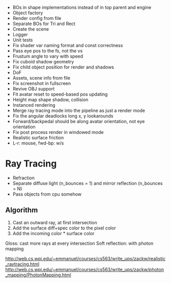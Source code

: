 
* BOs in shape implementations instead of in top parent and engine
* Object factory
* Render config from file
* Separate BOs for Tri and Rect
* Create the scene
* Logger
* Unit tests
* Fix shader var naming format and const correctness
* Pass eye pos to the fs, not the vs
* Frustum angle to vary with speed
* Fix cuboid shadow geometry
* Fix child object position for render and shadows
* DoF
* Assets, scene info from file
* Fix screenshot in fullscreen
* Revive OBJ support
* Fit avatar reset to speed-based pos updating
* Height map shape shadow, collision
* Instanced rendering
* Merge ray tracing mode into the pipeline as just a render mode
* Fix the angular deadlocks long x, y lookarounds
* Forward/backpedal should be along avatar orientation, not eye orientation
* Fix post process render in windowed mode
* Realistic surface friction
* L-r: mouse, fwd-bp: w/s

# Ray Tracing
* Refraction
* Separate diffuse light (n_bounces = 1) and mirror reflection (n_bounces = N)
* Pass objects from cpu somehow

## Algorithm
1. Cast an outward ray, at first intersection
2. Add the surface diff+spec color to the pixel color
3. Add the incoming color * surface color

Gloss: cast more rays at every intersection
Soft reflection: with photon mapping

http://web.cs.wpi.edu/~emmanuel/courses/cs563/write_ups/zackw/realistic_raytracing.html
http://web.cs.wpi.edu/~emmanuel/courses/cs563/write_ups/zackw/photon_mapping/PhotonMapping.html
